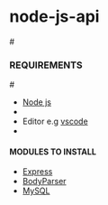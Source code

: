 # node-js-api
#<h3>REQUIREMENTS</h3>
#<ul>

<li><a href="https://nodejs.org/en/">Node js</a><li>
<li>Editor e.g <a href="https://www.google.com/search?q=visual+studio+code&oq=visul+&aqs=chrome.2.69i57j0l5.4171j0j7&sourceid=chrome&ie=UTF-8">vscode</a><li>

</ul>

<h4>MODULES TO INSTALL</h4>
<ul>

<li><a href="https://expressjs.com/">Express</a></li>
<li><a href="https://www.npmjs.com/package/body-parser">BodyParser</a></li>
<li><a href="http://www.mysqltutorial.org/mysql-nodejs/">MySQL</a></li>

</ul>